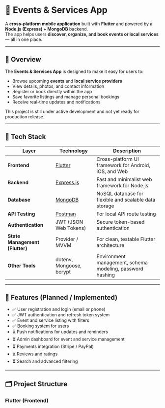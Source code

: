 # 🎉 Events & Services App

A **cross-platform mobile application** built with **Flutter** and powered by a **Node.js (Express) + MongoDB** backend.  
The app helps users **discover, organize, and book events or local services** — all in one place.

---

## 🚀 Overview

The **Events & Services App** is designed to make it easy for users to:
- Browse upcoming **events** and **local service providers**
- View details, photos, and contact information
- Register or book directly within the app
- Save favorite listings and manage personal bookings
- Receive real-time updates and notifications

This project is still under active development and not yet ready for production release.

---

## 🧩 Tech Stack

| Layer | Technology | Description |
|-------|-------------|-------------|
| **Frontend** | [Flutter](https://flutter.dev/) | Cross-platform UI framework for Android, iOS, and Web |
| **Backend** | [Express.js](https://expressjs.com/) | Fast and minimalist web framework for Node.js |
| **Database** | [MongoDB](https://www.mongodb.com/) | NoSQL database for flexible and scalable data storage |
| **API Testing** | [Postman](https://www.postman.com/) | For local API route testing |
| **Authentication** | JWT (JSON Web Tokens) | Secure token-based authentication |
| **State Management (Flutter)** | Provider / MVVM | For clean, testable Flutter architecture |
| **Other Tools** | dotenv, Mongoose, bcrypt | Environment management, schema modeling, password hashing |

---

## 🧠 Features (Planned / Implemented)

- ✅ User registration and login (email or phone)
- ✅ JWT authentication and refresh token system
- ✅ Event and service listing with filters
- ✅ Booking system for users
- ⏳ Push notifications for updates and reminders
- ⏳ Admin dashboard for event and service management
- ⏳ Payments integration (Stripe / PayPal)
- ⏳ Reviews and ratings
- ⏳ Search and advanced filtering

---

## 🗂️ Project Structure

### Flutter (Frontend)
